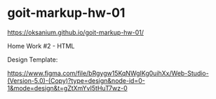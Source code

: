 # goit-markup-hw-01
https://oksanium.github.io/goit-markup-hw-01/

Home Work #2 - HTML

Design Template:

https://www.figma.com/file/bRgygw15KqNWgIKg0uihXx/Web-Studio-(Version-5.0)-(Copy)?type=design&node-id=0-1&mode=design&t=gZtXmYvI5tHuT7wz-0
